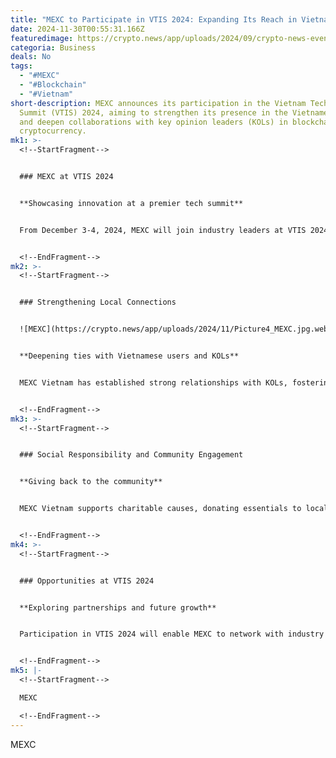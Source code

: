 ```yaml
---
title: "MEXC to Participate in VTIS 2024: Expanding Its Reach in Vietnam"
date: 2024-11-30T00:55:31.166Z
featuredimage: https://crypto.news/app/uploads/2024/09/crypto-news-event-option01-1380x820.webp
categoria: Business
deals: No
tags:
  - "#MEXC"
  - "#Blockchain"
  - "#Vietnam"
short-description: MEXC announces its participation in the Vietnam Tech Impact
  Summit (VTIS) 2024, aiming to strengthen its presence in the Vietnamese market
  and deepen collaborations with key opinion leaders (KOLs) in blockchain and
  cryptocurrency.
mk1: >-
  <!--StartFragment-->


  ### MEXC at VTIS 2024


  **Showcasing innovation at a premier tech summit**


  From December 3-4, 2024, MEXC will join industry leaders at VTIS 2024 in Hanoi, Vietnam. Co-hosted by Vietnam Securities Group (SSI) and fintech company FPT, the summit will spotlight advancements in AI, fintech, blockchain, and gaming, providing MEXC a platform to showcase its capabilities and engage with the local crypto community.


  <!--EndFragment-->
mk2: >-
  <!--StartFragment-->


  ### Strengthening Local Connections


  ![MEXC](https://crypto.news/app/uploads/2024/11/Picture4_MEXC.jpg.webp "MEXC")


  **Deepening ties with Vietnamese users and KOLs**


  MEXC Vietnam has established strong relationships with KOLs, fostering direct communication with its growing user base. Through community-building events like "Bitcoin Pizza Day" and exclusive media initiatives such as the MEXConnect series, the platform has become a trusted name among Vietnamese crypto enthusiasts.


  <!--EndFragment-->
mk3: >-
  <!--StartFragment-->


  ### Social Responsibility and Community Engagement


  **Giving back to the community**


  MEXC Vietnam supports charitable causes, donating essentials to local organizations during festive seasons and providing educational opportunities. These efforts underline MEXC’s commitment to building strong, sustainable connections with the Vietnamese community.


  <!--EndFragment-->
mk4: >-
  <!--StartFragment-->


  ### Opportunities at VTIS 2024


  **Exploring partnerships and future growth**


  Participation in VTIS 2024 will enable MEXC to network with industry leaders, forge new partnerships, and explore opportunities in Vietnam's rapidly evolving cryptocurrency sector. This marks another step in MEXC’s mission to democratize access to digital assets and empower users worldwide.


  <!--EndFragment-->
mk5: |-
  <!--StartFragment-->

  MEXC

  <!--EndFragment-->
---
```

<!--StartFragment-->

MEXC

<!--EndFragment-->